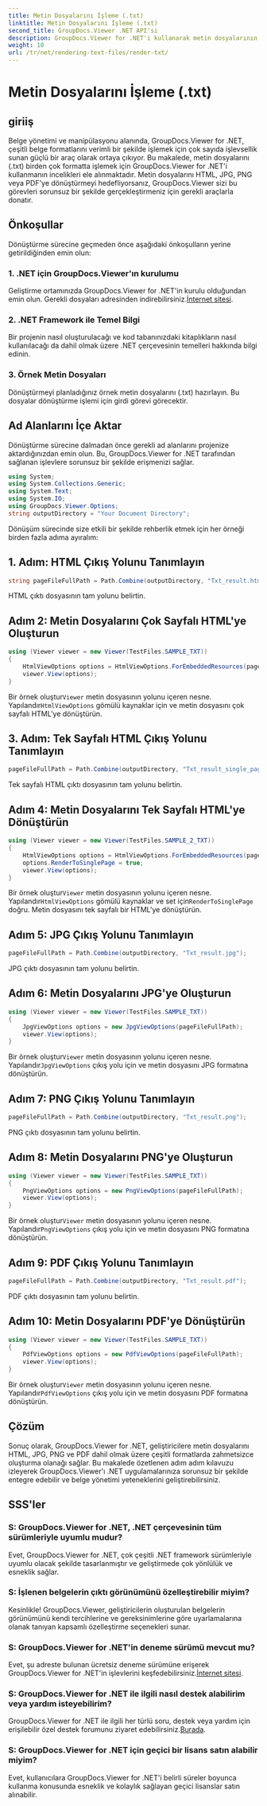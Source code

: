 ```yaml
---
title: Metin Dosyalarını İşleme (.txt)
linktitle: Metin Dosyalarını İşleme (.txt)
second_title: GroupDocs.Viewer .NET API'si
description: GroupDocs.Viewer for .NET'i kullanarak metin dosyalarının birden fazla formata kusursuz şekilde dönüştürülmesini keşfedin. Belge yönetimi yeteneklerinizi zahmetsizce geliştirin.
weight: 10
url: /tr/net/rendering-text-files/render-txt/
---
```


# Metin Dosyalarını İşleme (.txt)

## giriiş
Belge yönetimi ve manipülasyonu alanında, GroupDocs.Viewer for .NET, çeşitli belge formatlarını verimli bir şekilde işlemek için çok sayıda işlevsellik sunan güçlü bir araç olarak ortaya çıkıyor. Bu makalede, metin dosyalarını (.txt) birden çok formatta işlemek için GroupDocs.Viewer for .NET'i kullanmanın incelikleri ele alınmaktadır. Metin dosyalarını HTML, JPG, PNG veya PDF'ye dönüştürmeyi hedefliyorsanız, GroupDocs.Viewer sizi bu görevleri sorunsuz bir şekilde gerçekleştirmeniz için gerekli araçlarla donatır.
## Önkoşullar
Dönüştürme sürecine geçmeden önce aşağıdaki önkoşulların yerine getirildiğinden emin olun:
### 1. .NET için GroupDocs.Viewer'ın kurulumu
 Geliştirme ortamınızda GroupDocs.Viewer for .NET'in kurulu olduğundan emin olun. Gerekli dosyaları adresinden indirebilirsiniz.[İnternet sitesi](https://releases.groupdocs.com/viewer/net/).
### 2. .NET Framework ile Temel Bilgi
Bir projenin nasıl oluşturulacağı ve kod tabanınızdaki kitaplıkların nasıl kullanılacağı da dahil olmak üzere .NET çerçevesinin temelleri hakkında bilgi edinin.
### 3. Örnek Metin Dosyaları
Dönüştürmeyi planladığınız örnek metin dosyalarını (.txt) hazırlayın. Bu dosyalar dönüştürme işlemi için girdi görevi görecektir.

## Ad Alanlarını İçe Aktar
Dönüştürme sürecine dalmadan önce gerekli ad alanlarını projenize aktardığınızdan emin olun. Bu, GroupDocs.Viewer for .NET tarafından sağlanan işlevlere sorunsuz bir şekilde erişmenizi sağlar.
```csharp
using System;
using System.Collections.Generic;
using System.Text;
using System.IO;
using GroupDocs.Viewer.Options;
string outputDirectory = "Your Document Directory";
```
Dönüşüm sürecinde size etkili bir şekilde rehberlik etmek için her örneği birden fazla adıma ayıralım:

## 1. Adım: HTML Çıkış Yolunu Tanımlayın
```csharp
string pageFileFullPath = Path.Combine(outputDirectory, "Txt_result.html");
```
HTML çıktı dosyasının tam yolunu belirtin.
## Adım 2: Metin Dosyalarını Çok Sayfalı HTML'ye Oluşturun
```csharp
using (Viewer viewer = new Viewer(TestFiles.SAMPLE_TXT))
{
    HtmlViewOptions options = HtmlViewOptions.ForEmbeddedResources(pageFileFullPath);
    viewer.View(options);
}
```
 Bir örnek oluştur`Viewer` metin dosyasının yolunu içeren nesne. Yapılandır`HtmlViewOptions` gömülü kaynaklar için ve metin dosyasını çok sayfalı HTML'ye dönüştürün.
## 3. Adım: Tek Sayfalı HTML Çıkış Yolunu Tanımlayın
```csharp
pageFileFullPath = Path.Combine(outputDirectory, "Txt_result_single_page.html");
```
Tek sayfalı HTML çıktı dosyasının tam yolunu belirtin.
## Adım 4: Metin Dosyalarını Tek Sayfalı HTML'ye Dönüştürün
```csharp
using (Viewer viewer = new Viewer(TestFiles.SAMPLE_2_TXT))
{
    HtmlViewOptions options = HtmlViewOptions.ForEmbeddedResources(pageFileFullPath);
    options.RenderToSinglePage = true;
    viewer.View(options);
}
```
 Bir örnek oluştur`Viewer` metin dosyasının yolunu içeren nesne. Yapılandır`HtmlViewOptions` gömülü kaynaklar ve set için`RenderToSinglePage` doğru. Metin dosyasını tek sayfalı bir HTML'ye dönüştürün.
## Adım 5: JPG Çıkış Yolunu Tanımlayın
```csharp
pageFileFullPath = Path.Combine(outputDirectory, "Txt_result.jpg");
```
JPG çıktı dosyasının tam yolunu belirtin.
## Adım 6: Metin Dosyalarını JPG'ye Oluşturun
```csharp
using (Viewer viewer = new Viewer(TestFiles.SAMPLE_TXT))
{
    JpgViewOptions options = new JpgViewOptions(pageFileFullPath);
    viewer.View(options);
}
```
 Bir örnek oluştur`Viewer` metin dosyasının yolunu içeren nesne. Yapılandır`JpgViewOptions` çıkış yolu için ve metin dosyasını JPG formatına dönüştürün.
## Adım 7: PNG Çıkış Yolunu Tanımlayın
```csharp
pageFileFullPath = Path.Combine(outputDirectory, "Txt_result.png");
```
PNG çıktı dosyasının tam yolunu belirtin.
## Adım 8: Metin Dosyalarını PNG'ye Oluşturun
```csharp
using (Viewer viewer = new Viewer(TestFiles.SAMPLE_TXT))
{
    PngViewOptions options = new PngViewOptions(pageFileFullPath);
    viewer.View(options);
}
```
 Bir örnek oluştur`Viewer` metin dosyasının yolunu içeren nesne. Yapılandır`PngViewOptions` çıkış yolu için ve metin dosyasını PNG formatına dönüştürün.
## Adım 9: PDF Çıkış Yolunu Tanımlayın
```csharp
pageFileFullPath = Path.Combine(outputDirectory, "Txt_result.pdf");
```
PDF çıktı dosyasının tam yolunu belirtin.
## Adım 10: Metin Dosyalarını PDF'ye Dönüştürün
```csharp
using (Viewer viewer = new Viewer(TestFiles.SAMPLE_TXT))
{
    PdfViewOptions options = new PdfViewOptions(pageFileFullPath);
    viewer.View(options);
}
```
 Bir örnek oluştur`Viewer` metin dosyasının yolunu içeren nesne. Yapılandır`PdfViewOptions` çıkış yolu için ve metin dosyasını PDF formatına dönüştürün.

## Çözüm
Sonuç olarak, GroupDocs.Viewer for .NET, geliştiricilere metin dosyalarını HTML, JPG, PNG ve PDF dahil olmak üzere çeşitli formatlarda zahmetsizce oluşturma olanağı sağlar. Bu makalede özetlenen adım adım kılavuzu izleyerek GroupDocs.Viewer'ı .NET uygulamalarınıza sorunsuz bir şekilde entegre edebilir ve belge yönetimi yeteneklerini geliştirebilirsiniz.
## SSS'ler
### S: GroupDocs.Viewer for .NET, .NET çerçevesinin tüm sürümleriyle uyumlu mudur?
Evet, GroupDocs.Viewer for .NET, çok çeşitli .NET framework sürümleriyle uyumlu olacak şekilde tasarlanmıştır ve geliştirmede çok yönlülük ve esneklik sağlar.
### S: İşlenen belgelerin çıktı görünümünü özelleştirebilir miyim?
Kesinlikle! GroupDocs.Viewer, geliştiricilerin oluşturulan belgelerin görünümünü kendi tercihlerine ve gereksinimlerine göre uyarlamalarına olanak tanıyan kapsamlı özelleştirme seçenekleri sunar.
### S: GroupDocs.Viewer for .NET'in deneme sürümü mevcut mu?
 Evet, şu adreste bulunan ücretsiz deneme sürümüne erişerek GroupDocs.Viewer for .NET'in işlevlerini keşfedebilirsiniz.[İnternet sitesi]( https://releases.groupdocs.com/).
### S: GroupDocs.Viewer for .NET ile ilgili nasıl destek alabilirim veya yardım isteyebilirim?
 GroupDocs.Viewer for .NET ile ilgili her türlü soru, destek veya yardım için erişilebilir özel destek forumunu ziyaret edebilirsiniz.[Burada](https://forum.groupdocs.com/c/viewer/9).
### S: GroupDocs.Viewer for .NET için geçici bir lisans satın alabilir miyim?
Evet, kullanıcılara GroupDocs.Viewer for .NET'i belirli süreler boyunca kullanma konusunda esneklik ve kolaylık sağlayan geçici lisanslar satın alınabilir.